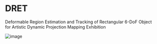 # DRET
Deformable Region Estimation and Tracking of Rectangular 6-DoF Object for Artistic Dynamic Projection Mapping Exhibition

![image](https://user-images.githubusercontent.com/67869508/166136326-66f6f557-ebcf-447f-b15e-a953be759873.png)
